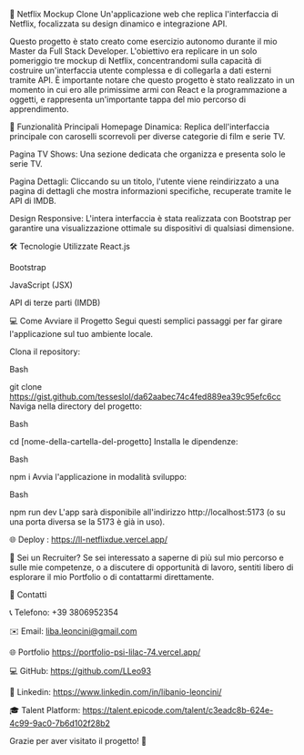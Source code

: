 🍿 Netflix Mockup Clone
Un'applicazione web che replica l'interfaccia di Netflix, focalizzata su design dinamico e integrazione API.

Questo progetto è stato creato come esercizio autonomo durante il mio Master da Full Stack Developer. L'obiettivo era replicare in un solo pomeriggio tre mockup di Netflix, concentrandomi sulla capacità di costruire un'interfaccia utente complessa e di collegarla a dati esterni tramite API. È importante notare che questo progetto è stato realizzato in un momento in cui ero alle primissime armi con React e la programmazione a oggetti, e rappresenta un'importante tappa del mio percorso di apprendimento.

🚀 Funzionalità Principali
Homepage Dinamica: Replica dell'interfaccia principale con caroselli scorrevoli per diverse categorie di film e serie TV.

Pagina TV Shows: Una sezione dedicata che organizza e presenta solo le serie TV.

Pagina Dettagli: Cliccando su un titolo, l'utente viene reindirizzato a una pagina di dettagli che mostra informazioni specifiche, recuperate tramite le API di IMDB.

Design Responsive: L'intera interfaccia è stata realizzata con Bootstrap per garantire una visualizzazione ottimale su dispositivi di qualsiasi dimensione.

🛠️ Tecnologie Utilizzate
React.js

Bootstrap

JavaScript (JSX)

API di terze parti (IMDB)

💻 Come Avviare il Progetto
Segui questi semplici passaggi per far girare l'applicazione sul tuo ambiente locale.

Clona il repository:

Bash

git clone https://gist.github.com/tesseslol/da62aabec74c4fed889ea39c95efc6cc
Naviga nella directory del progetto:

Bash

cd [nome-della-cartella-del-progetto]
Installa le dipendenze:

Bash

npm i
Avvia l'applicazione in modalità sviluppo:

Bash

npm run dev
L'app sarà disponibile all'indirizzo http://localhost:5173 (o su una porta diversa se la 5173 è già in uso).

🌐 Deploy : https://ll-netflixdue.vercel.app/

🌟 Sei un Recruiter?
Se sei interessato a saperne di più sul mio percorso e sulle mie competenze, o a discutere di opportunità di lavoro, sentiti libero di esplorare il mio Portfolio o di contattarmi direttamente.

📱 Contatti

📞 Telefono: +39 3806952354

✉️ Email: liba.leoncini@gmail.com

🌐 Portfolio https://portfolio-psi-lilac-74.vercel.app/

💻 GitHub: https://github.com/LLeo93

💼 Linkedin: https://www.linkedin.com/in/libanio-leoncini/

🎓 Talent Platform: https://talent.epicode.com/talent/c3eadc8b-624e-4c99-9ac0-7b6d102f28b2

Grazie per aver visitato il progetto! 🌟
